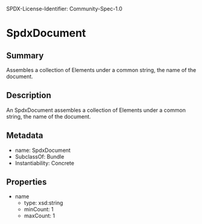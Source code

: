 SPDX-License-Identifier: Community-Spec-1.0

# SpdxDocument

## Summary

Assembles a collection of Elements under a common string, the name of the document.

## Description

An SpdxDocument assembles a collection of Elements under a common string, the name of the document.

## Metadata

- name: SpdxDocument
- SubclassOf: Bundle
- Instantiability: Concrete

## Properties

- name
  - type: xsd:string
  - minCount: 1
  - maxCount: 1

